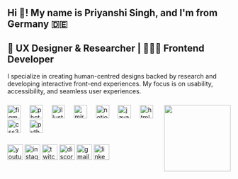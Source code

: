 <h2 align="left">Hi 👋! My name is Priyanshi Singh, and I'm from Germany 🇩🇪 </h2>
<h2 align="left">🚀 UX Designer & Researcher | 👩🏻‍💻 Frontend Developer </h2>
I specialize in creating human-centred designs backed by research and developing interactive front-end experiences. My focus is on usability, accessibility, and seamless user experiences.  


###

<img align="right" height="150" src="https://i.imgflip.com/65efzo.gif"/>

###

<div align="left">

  <img src="https://cdn.jsdelivr.net/gh/devicons/devicon/icons/figma/figma-original.svg" height="30" alt="figma logo" />
  <img width="12" />
  <img src="https://cdn.jsdelivr.net/gh/devicons/devicon/icons/adobephotoshop/adobephotoshop-original.svg" height="30" alt="photoshop logo" />
  <img width="12" />
  <img src="https://cdn.jsdelivr.net/gh/devicons/devicon/icons/illustrator/illustrator-plain.svg" height="30" alt="illustrator logo" />
  <img width="12" />
  <img src="https://upload.wikimedia.org/wikipedia/commons/thumb/2/20/Miro_logo.svg/120px-Miro_logo.svg.png" height="30" alt="miro logo" />
  <img width="12" />
  <img src="https://upload.wikimedia.org/wikipedia/commons/thumb/e/ec/Notion-logo.svg/120px-Notion-logo.svg.png" height="30" alt="notion logo" />
   <img width="12" />
  
  <img src="https://cdn.jsdelivr.net/gh/devicons/devicon/icons/javascript/javascript-original.svg" height="30" alt="javascript logo"  />
  <img width="12" />
  <img src="https://cdn.jsdelivr.net/gh/devicons/devicon/icons/html5/html5-original.svg" height="30" alt="html5 logo"  />
  <img width="12" />
  <img src="https://cdn.jsdelivr.net/gh/devicons/devicon/icons/css3/css3-original.svg" height="30" alt="css3 logo"  />
  <img width="12" />
  <img src="https://cdn.jsdelivr.net/gh/devicons/devicon/icons/python/python-original.svg" height="30" alt="python logo"  />



</div>

###

<div align="left">
  <img src="https://img.shields.io/static/v1?message=Youtube&logo=youtube&label=&color=FF0000&logoColor=white&labelColor=&style=for-the-badge" height="35" alt="youtube logo"  />
  <img src="https://img.shields.io/static/v1?message=Instagram&logo=instagram&label=&color=E4405F&logoColor=white&labelColor=&style=for-the-badge" height="35" alt="instagram logo"  />
  <img src="https://img.shields.io/static/v1?message=Twitch&logo=twitch&label=&color=9146FF&logoColor=white&labelColor=&style=for-the-badge" height="35" alt="twitch logo"  />
  <img src="https://img.shields.io/static/v1?message=Discord&logo=discord&label=&color=7289DA&logoColor=white&labelColor=&style=for-the-badge" height="35" alt="discord logo"  />
  <img src="https://img.shields.io/static/v1?message=Gmail&logo=gmail&label=&color=D14836&logoColor=white&labelColor=&style=for-the-badge" height="35" alt="gmail logo"  />
  <img src="https://img.shields.io/static/v1?message=LinkedIn&logo=linkedin&label=&color=0077B5&logoColor=white&labelColor=&style=for-the-badge" height="35" alt="linkedin logo"  />
</div>

###
